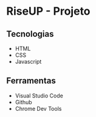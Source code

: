 # RiseUP - Projeto
## Tecnologias
   - HTML
   - CSS
   - Javascript
## Ferramentas
   - Visual Studio Code
   - Github
   - Chrome Dev Tools
